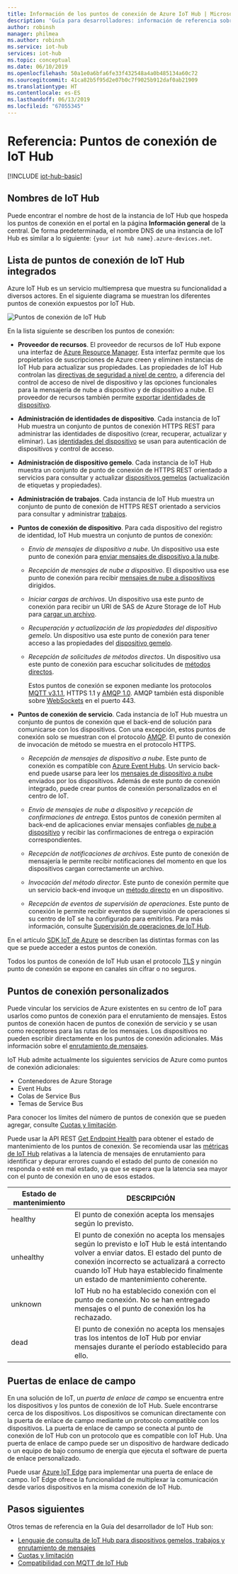 ```yaml
---
title: Información de los puntos de conexión de Azure IoT Hub | Microsoft Docs
description: 'Guía para desarrolladores: información de referencia sobre los puntos de conexión orientados a dispositivos y servicios IoT Hub.'
author: robinsh
manager: philmea
ms.author: robinsh
ms.service: iot-hub
services: iot-hub
ms.topic: conceptual
ms.date: 06/10/2019
ms.openlocfilehash: 50a1e0a6bfa6fe33f432548a4a0b485134a60c72
ms.sourcegitcommit: 41ca82b5f95d2e07b0c7f9025b912daf0ab21909
ms.translationtype: HT
ms.contentlocale: es-ES
ms.lasthandoff: 06/13/2019
ms.locfileid: "67055345"
---
```

# <a name="reference---iot-hub-endpoints"></a>Referencia: Puntos de conexión de IoT Hub

[!INCLUDE [iot-hub-basic](../../includes/iot-hub-basic-partial.md)]

## <a name="iot-hub-names"></a>Nombres de IoT Hub

Puede encontrar el nombre de host de la instancia de IoT Hub que hospeda los puntos de conexión en el portal en la página **Información general** de la central. De forma predeterminada, el nombre DNS de una instancia de IoT Hub es similar a lo siguiente: `{your iot hub name}.azure-devices.net`.

## <a name="list-of-built-in-iot-hub-endpoints"></a>Lista de puntos de conexión de IoT Hub integrados

Azure IoT Hub es un servicio multiempresa que muestra su funcionalidad a diversos actores. En el siguiente diagrama se muestran los diferentes puntos de conexión expuestos por IoT Hub.

![Puntos de conexión de IoT Hub](./media/iot-hub-devguide-endpoints/endpoints.png)

En la lista siguiente se describen los puntos de conexión:

* **Proveedor de recursos**. El proveedor de recursos de IoT Hub expone una interfaz de [Azure Resource Manager](../azure-resource-manager/resource-group-overview.md). Esta interfaz permite que los propietarios de suscripciones de Azure creen y eliminen instancias de IoT Hub para actualizar sus propiedades. Las propiedades de IoT Hub controlan las [directivas de seguridad a nivel de centro](iot-hub-devguide-security.md#access-control-and-permissions), a diferencia del control de acceso de nivel de dispositivo y las opciones funcionales para la mensajería de nube a dispositivo y de dispositivo a nube. El proveedor de recursos también permite [exportar identidades de dispositivo](iot-hub-devguide-identity-registry.md#import-and-export-device-identities).

* **Administración de identidades de dispositivo**. Cada instancia de IoT Hub muestra un conjunto de puntos de conexión HTTPS REST para administrar las identidades de dispositivo (crear, recuperar, actualizar y eliminar). Las [identidades del dispositivo](iot-hub-devguide-identity-registry.md) se usan para autenticación de dispositivos y control de acceso.

* **Administración de dispositivo gemelo**. Cada instancia de IoT Hub muestra un conjunto de punto de conexión de HTTPS REST orientado a servicios para consultar y actualizar [dispositivos gemelos](iot-hub-devguide-device-twins.md) (actualización de etiquetas y propiedades).

* **Administración de trabajos**. Cada instancia de IoT Hub muestra un conjunto de punto de conexión de HTTPS REST orientado a servicios para consultar y administrar [trabajos](iot-hub-devguide-jobs.md).

* **Puntos de conexión de dispositivo**. Para cada dispositivo del registro de identidad, IoT Hub muestra un conjunto de puntos de conexión:

  * *Envío de mensajes de dispositivo a nube*. Un dispositivo usa este punto de conexión para [enviar mensajes de dispositivo a la nube](iot-hub-devguide-messages-d2c.md).

  * *Recepción de mensajes de nube a dispositivo*. El dispositivo usa ese punto de conexión para recibir [mensajes de nube a dispositivos](iot-hub-devguide-messages-c2d.md) dirigidos.

  * *Iniciar cargas de archivos*. Un dispositivo usa este punto de conexión para recibir un URI de SAS de Azure Storage de IoT Hub para [cargar un archivo](iot-hub-devguide-file-upload.md).

  * *Recuperación y actualización de las propiedades del dispositivo gemelo*. Un dispositivo usa este punto de conexión para tener acceso a las propiedades del [dispositivo gemelo](iot-hub-devguide-device-twins.md).

  * *Recepción de solicitudes de métodos directos*. Un dispositivo usa este punto de conexión para escuchar solicitudes de [métodos directos](iot-hub-devguide-direct-methods.md).

    Estos puntos de conexión se exponen mediante los protocolos[ MQTT v3.1.1](https://mqtt.org/), HTTPS 1.1 y [AMQP 1.0](https://www.amqp.org/). AMQP también está disponible sobre [WebSockets](https://tools.ietf.org/html/rfc6455) en el puerto 443.

* **Puntos de conexión de servicio**. Cada instancia de IoT Hub muestra un conjunto de puntos de conexión que el back-end de solución para comunicarse con los dispositivos. Con una excepción, estos puntos de conexión solo se muestran con el protocolo [AMQP](https://www.amqp.org/). El punto de conexión de invocación de método se muestra en el protocolo HTTPS.
  
  * *Recepción de mensajes de dispositivo a nube*. Este punto de conexión es compatible con [Azure Event Hubs](https://azure.microsoft.com/documentation/services/event-hubs/). Un servicio back-end puede usarse para leer los [mensajes de dispositivo a nube](iot-hub-devguide-messages-d2c.md) enviados por los dispositivos. Además de este punto de conexión integrado, puede crear puntos de conexión personalizados en el centro de IoT.
  
  * *Envío de mensajes de nube a dispositivo y recepción de confirmaciones de entrega*. Estos puntos de conexión permiten al back-end de aplicaciones enviar mensajes confiables [de nube a dispositivo](iot-hub-devguide-messages-c2d.md) y recibir las confirmaciones de entrega o expiración correspondientes.
  
  * *Recepción de notificaciones de archivos*. Este punto de conexión de mensajería le permite recibir notificaciones del momento en que los dispositivos cargan correctamente un archivo. 
  
  * *Invocación del método director*. Este punto de conexión permite que un servicio back-end invoque un [método directo](iot-hub-devguide-direct-methods.md) en un dispositivo.
  
  * *Recepción de eventos de supervisión de operaciones*. Este punto de conexión le permite recibir eventos de supervisión de operaciones si su centro de IoT se ha configurado para emitirlos. Para más información, consulte [Supervisión de operaciones de IoT Hub](iot-hub-operations-monitoring.md).

En el artículo [SDK IoT de Azure](iot-hub-devguide-sdks.md) se describen las distintas formas con las que se puede acceder a estos puntos de conexión.

Todos los puntos de conexión de IoT Hub usan el protocolo [TLS](https://tools.ietf.org/html/rfc5246) y ningún punto de conexión se expone en canales sin cifrar o no seguros.

## <a name="custom-endpoints"></a>Puntos de conexión personalizados

Puede vincular los servicios de Azure existentes en su centro de IoT para usarlos como puntos de conexión para el enrutamiento de mensajes. Estos puntos de conexión hacen de puntos de conexión de servicio y se usan como receptores para las rutas de los mensajes. Los dispositivos no pueden escribir directamente en los puntos de conexión adicionales. Más información sobre el [enrutamiento de mensajes](../iot-hub/iot-hub-devguide-messages-d2c.md).

IoT Hub admite actualmente los siguientes servicios de Azure como puntos de conexión adicionales:

* Contenedores de Azure Storage
* Event Hubs
* Colas de Service Bus
* Temas de Service Bus

Para conocer los límites del número de puntos de conexión que se pueden agregar, consulte [Cuotas y limitación](iot-hub-devguide-quotas-throttling.md).

Puede usar la API REST [Get Endpoint Health](https://docs.microsoft.com/rest/api/iothub/iothubresource/getendpointhealth#iothubresource_getendpointhealth) para obtener el estado de mantenimiento de los puntos de conexión. Se recomienda usar las [métricas de IoT Hub](iot-hub-metrics.md) relativas a la latencia de mensajes de enrutamiento para identificar y depurar errores cuando el estado del punto de conexión no responda o esté en mal estado, ya que se espera que la latencia sea mayor con el punto de conexión en uno de esos estados.

|Estado de mantenimiento|DESCRIPCIÓN|
|---|---|
|healthy|El punto de conexión acepta los mensajes según lo previsto.|
|unhealthy|El punto de conexión no acepta los mensajes según lo previsto e IoT Hub le está intentando volver a enviar datos. El estado del punto de conexión incorrecto se actualizará a correcto cuando IoT Hub haya establecido finalmente un estado de mantenimiento coherente.|
|unknown|IoT Hub no ha establecido conexión con el punto de conexión. No se han entregado mensajes o el punto de conexión los ha rechazado.|
|dead|El punto de conexión no acepta los mensajes tras los intentos de IoT Hub por enviar mensajes durante el período establecido para ello.|

## <a name="field-gateways"></a>Puertas de enlace de campo

En una solución de IoT, un *puerta de enlace de campo* se encuentra entre los dispositivos y los puntos de conexión de IoT Hub. Suele encontrarse cerca de los dispositivos. Los dispositivos se comunican directamente con la puerta de enlace de campo mediante un protocolo compatible con los dispositivos. La puerta de enlace de campo se conecta al punto de conexión de IoT Hub con un protocolo que es compatible con IoT Hub. Una puerta de enlace de campo puede ser un dispositivo de hardware dedicado o un equipo de bajo consumo de energía que ejecuta el software de puerta de enlace personalizado.

Puede usar [Azure IoT Edge](/azure/iot-edge/) para implementar una puerta de enlace de campo. IoT Edge ofrece la funcionalidad de multiplexar la comunicación desde varios dispositivos en la misma conexión de IoT Hub.

## <a name="next-steps"></a>Pasos siguientes

Otros temas de referencia en la Guía del desarrollador de IoT Hub son:

* [Lenguaje de consulta de IoT Hub para dispositivos gemelos, trabajos y enrutamiento de mensajes](iot-hub-devguide-query-language.md)
* [Cuotas y limitación](iot-hub-devguide-quotas-throttling.md)
* [Compatibilidad con MQTT de IoT Hub](iot-hub-mqtt-support.md)
